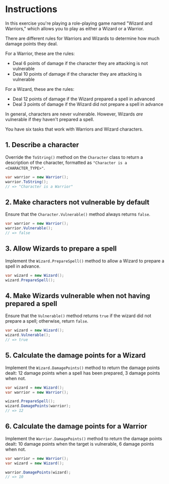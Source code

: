 # Instructions

In this exercise you're playing a role-playing game named "Wizard and Warriors," which allows you to play as either a Wizard or a Warrior.

There are different rules for Warriors and Wizards to determine how much damage points they deal.

For a Warrior, these are the rules:

- Deal 6 points of damage if the character they are attacking is not vulnerable
- Deal 10 points of damage if the character they are attacking is vulnerable

For a Wizard, these are the rules:

- Deal 12 points of damage if the Wizard prepared a spell in advanced
- Deal 3 points of damage if the Wizard did not prepare a spell in advance

In general, characters are never vulnerable. However, Wizards _are_ vulnerable if they haven't prepared a spell.

You have six tasks that work with Warriors and Wizard characters.

## 1. Describe a character

Override the `ToString()` method on the `Character` class to return a description of the character, formatted as `"Character is a <CHARACTER_TYPE>"`.

```csharp
var warrior = new Warrior();
warrior.ToString();
// => "Character is a Warrior"
```

## 2. Make characters not vulnerable by default

Ensure that the `Character.Vulnerable()` method always returns `false`.

```csharp
var warrior = new Warrior();
warrior.Vulnerable();
// => false
```

## 3. Allow Wizards to prepare a spell

Implement the `Wizard.PrepareSpell()` method to allow a Wizard to prepare a spell in advance.

```csharp
var wizard = new Wizard();
wizard.PrepareSpell();
```

## 4. Make Wizards vulnerable when not having prepared a spell

Ensure that the `Vulnerable()` method returns `true` if the wizard did not prepare a spell; otherwise, return `false`.

```csharp
var wizard = new Wizard();
wizard.Vulnerable();
// => true
```

## 5. Calculate the damage points for a Wizard

Implement the `Wizard.DamagePoints()` method to return the damage points dealt: 12 damage points when a spell has been prepared, 3 damage points when not.

```csharp
var wizard = new Wizard();
var warrior = new Warrior();

wizard.PrepareSpell();
wizard.DamagePoints(warrior);
// => 12
```

## 6. Calculate the damage points for a Warrior

Implement the `Warrior.DamagePoints()` method to return the damage points dealt: 10 damage points when the target is vulnerable, 6 damage points when not.

```csharp
var warrior = new Warrior();
var wizard = new Wizard();

warrior.DamagePoints(wizard);
// => 10
```
